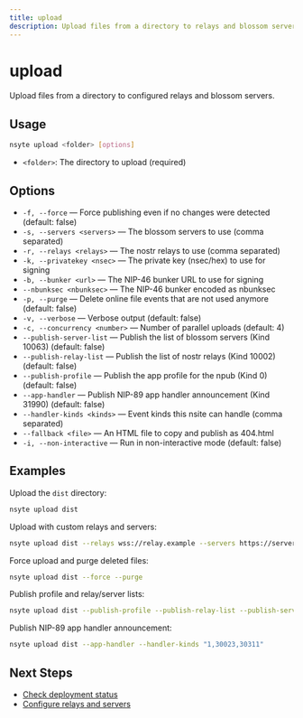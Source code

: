 ```yaml
---
title: upload
description: Upload files from a directory to relays and blossom servers
---
```


# upload

Upload files from a directory to configured relays and blossom servers.

## Usage

```bash
nsyte upload <folder> [options]
```

- `<folder>`: The directory to upload (required)

## Options

- `-f, --force` — Force publishing even if no changes were detected (default: false)
- `-s, --servers <servers>` — The blossom servers to use (comma separated)
- `-r, --relays <relays>` — The nostr relays to use (comma separated)
- `-k, --privatekey <nsec>` — The private key (nsec/hex) to use for signing
- `-b, --bunker <url>` — The NIP-46 bunker URL to use for signing
- `--nbunksec <nbunksec>` — The NIP-46 bunker encoded as nbunksec
- `-p, --purge` — Delete online file events that are not used anymore (default: false)
- `-v, --verbose` — Verbose output (default: false)
- `-c, --concurrency <number>` — Number of parallel uploads (default: 4)
- `--publish-server-list` — Publish the list of blossom servers (Kind 10063) (default: false)
- `--publish-relay-list` — Publish the list of nostr relays (Kind 10002) (default: false)
- `--publish-profile` — Publish the app profile for the npub (Kind 0) (default: false)
- `--app-handler` — Publish NIP-89 app handler announcement (Kind 31990) (default: false)
- `--handler-kinds <kinds>` — Event kinds this nsite can handle (comma separated)
- `--fallback <file>` — An HTML file to copy and publish as 404.html
- `-i, --non-interactive` — Run in non-interactive mode (default: false)

## Examples

Upload the `dist` directory:

```bash
nsyte upload dist
```

Upload with custom relays and servers:

```bash
nsyte upload dist --relays wss://relay.example --servers https://server.example
```

Force upload and purge deleted files:

```bash
nsyte upload dist --force --purge
```

Publish profile and relay/server lists:

```bash
nsyte upload dist --publish-profile --publish-relay-list --publish-server-list
```

Publish NIP-89 app handler announcement:

```bash
nsyte upload dist --app-handler --handler-kinds "1,30023,30311"
```

## Next Steps

- [Check deployment status](../../guides/deployment.md)
- [Configure relays and servers](../configuration.md#relays-and-servers)
